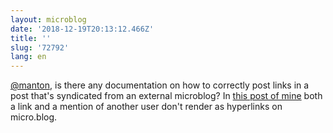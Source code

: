 ```yaml
---
layout: microblog
date: '2018-12-19T20:13:12.466Z'
title: ''
slug: '72792'
lang: en
---
```

[@manton](https://micro.blog/manton), is there any documentation on how to correctly post links in a post that&#39;s syndicated from an external microblog? In [this post of mine](https://brianlundin.com/microblog/2018-12-19-12-30-34.html) both a link and a mention of another user don&#39;t render as hyperlinks on micro.blog.
